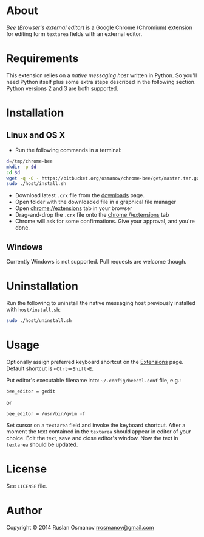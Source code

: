 # About

*Bee* (_Browser's external editor_) is a Google Chrome (Chromium) extension for
editing form `textarea` fields with an external editor.

# Requirements

This extension relies on a _native messaging host_ written in Python. So
you'll need Python itself plus some extra steps described in the following
section. Python versions 2 and 3 are both supported.

# Installation

## Linux and OS X

- Run the following commands in a terminal:

```bash
d=/tmp/chrome-bee
mkdir -p $d
cd $d
wget -q -O - https://bitbucket.org/osmanov/chrome-bee/get/master.tar.gz | tar -xzf - --strip-components 1
sudo ./host/install.sh
```

- Download latest `.crx` file from the [downloads](https://bitbucket.org/osmanov/chrome-bee/downloads) page.
- Open folder with the downloaded file in a graphical file manager
- Open <chrome://extensions> tab in your browser
- Drag-and-drop the `.crx` file onto the <chrome://extensions> tab
- Chrome will ask for some confirmations. Give your approval, and you're done.

## Windows

Currently Windows is not supported. Pull requests are welcome though.

# Uninstallation

Run the following to uninstall the native messaging host previously installed
with `host/install.sh`:

```bash
sudo ./host/uninstall.sh
```

# Usage

Optionally assign preferred keyboard shortcut on the
[Extensions](chrome://extensions/) page. Default shortcut is `<Ctrl><Shift>E`.

Put editor's executable filename into: `~/.config/beectl.conf` file, e.g.:

```
bee_editor = gedit
```
or
```
bee_editor = /usr/bin/gvim -f
```

Set cursor on a `textarea` field and invoke the keyboard shortcut. After a
moment the text contained in the `textarea` should appear in editor of your
choice. Edit the text, save and close editor's window. Now the text in
`textarea` should be updated.

# License

See `LICENSE` file.

# Author

Copyright © 2014 Ruslan Osmanov <rrosmanov@gmail.com>
